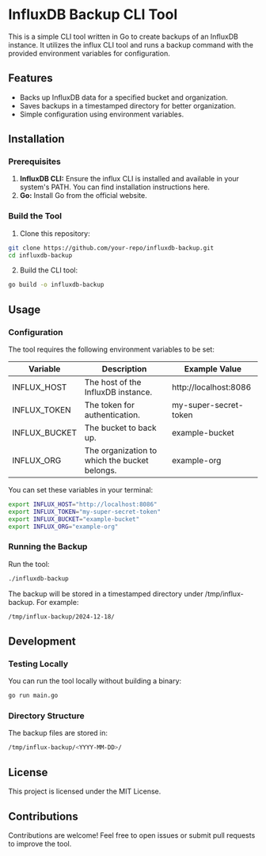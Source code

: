 # InfluxDB Backup CLI Tool
This is a simple CLI tool written in Go to create backups of an InfluxDB instance. It utilizes the influx CLI tool and runs a backup command with the provided environment variables for configuration.

## Features
- Backs up InfluxDB data for a specified bucket and organization.
- Saves backups in a timestamped directory for better organization.
- Simple configuration using environment variables.

## Installation

### Prerequisites
1. **InfluxDB CLI:** Ensure the influx CLI is installed and available in your system's PATH. You can find installation instructions here.
2. **Go:** Install Go from the official website.

### Build the Tool
1. Clone this repository:

```bash
git clone https://github.com/your-repo/influxdb-backup.git
cd influxdb-backup
```

2. Build the CLI tool:

```bash
go build -o influxdb-backup
```

## Usage

### Configuration

The tool requires the following environment variables to be set:

| Variable      | Description                                   | Example Value         |
| ------------- | --------------------------------------------- | --------------------- |
| INFLUX_HOST   | The host of the InfluxDB instance.            | http://localhost:8086 |
| INFLUX_TOKEN  | The token for authentication.                 | my-super-secret-token |
| INFLUX_BUCKET | The bucket to back up.                        | example-bucket        |
| INFLUX_ORG    | The organization to which the bucket belongs. | example-org           |

You can set these variables in your terminal:

```bash
export INFLUX_HOST="http://localhost:8086"
export INFLUX_TOKEN="my-super-secret-token"
export INFLUX_BUCKET="example-bucket"
export INFLUX_ORG="example-org"
```


### Running the Backup
Run the tool:

```bash
./influxdb-backup
```

The backup will be stored in a timestamped directory under /tmp/influx-backup. For example:

```bash
/tmp/influx-backup/2024-12-18/
```

## Development

### Testing Locally

You can run the tool locally without building a binary:

```bash
go run main.go
```

### Directory Structure

The backup files are stored in:

```bash
/tmp/influx-backup/<YYYY-MM-DD>/
```

## License

This project is licensed under the MIT License.

## Contributions

Contributions are welcome! Feel free to open issues or submit pull requests to improve the tool.